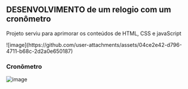 ## DESENVOLVIMENTO  de um relogio com um cronômetro
<p>Projeto serviu para aprimorar os conteúdos de HTML, CSS e javaScript</p>
![image](https://github.com/user-attachments/assets/04ce2e42-d796-4711-b68c-2d2a0e650187)


### Cronômetro
![image](https://github.com/user-attachments/assets/b73447fc-8bec-46af-8272-f6039583870c)
 
